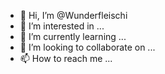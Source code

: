 - 👋 Hi, I’m @Wunderfleischi
- 👀 I’m interested in ...
- 🌱 I’m currently learning ...
- 💞️ I’m looking to collaborate on ...
- 📫 How to reach me ...

<!---
Wunderfleischi/Wunderfleischi is a ✨ special ✨ repository because its `README.md` (this file) appears on your GitHub profile.
You can click the Preview link to take a look at your changes.
--->
